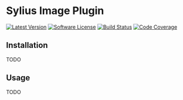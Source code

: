 # Sylius Image Plugin

[![Latest Version][ico-version]][link-packagist]
[![Software License][ico-license]](LICENSE)
[![Build Status][ico-github-actions]][link-github-actions]
[![Code Coverage][ico-code-coverage]][link-code-coverage]

## Installation

TODO

## Usage

TODO

[ico-version]: https://poser.pugx.org/setono/sylius-image-plugin/v/stable
[ico-license]: https://poser.pugx.org/setono/sylius-image-plugin/license
[ico-github-actions]: https://github.com/Setono/SyliusImagePlugin/workflows/build/badge.svg
[ico-code-coverage]: https://codecov.io/gh/Setono/SyliusImagePlugin/branch/master/graph/badge.svg

[link-packagist]: https://packagist.org/packages/setono/sylius-image-plugin
[link-github-actions]: https://github.com/Setono/SyliusImagePlugin/actions
[link-code-coverage]: https://codecov.io/gh/Setono/SyliusImagePlugin
